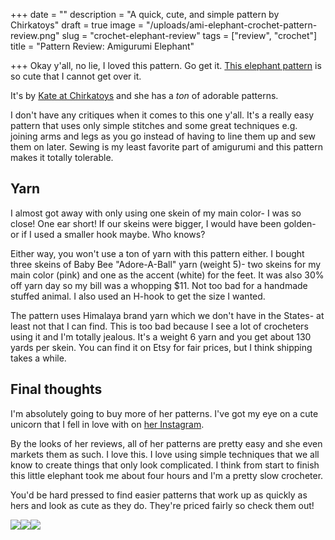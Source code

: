 +++
date = ""
description = "A quick, cute, and simple pattern by Chirkatoys"
draft = true
image = "/uploads/ami-elephant-crochet-pattern-review.png"
slug = "crochet-elephant-review"
tags = ["review", "crochet"]
title = "Pattern Review: Amigurumi Elephant"

+++
Okay y'all, no lie, I loved this pattern. Go get it. [This elephant pattern](https://www.etsy.com/listing/1185496030/crochet-pattern-amigurumi-elephant-pdf?click_key=e5c72b8e5f391fe0aa2beaed062bb160173db09d%3A1185496030&click_sum=6264671d&ref=shop_home_recs_1&pro=1) is so cute that I cannot get over it.

It's by [Kate at Chirkatoys](https://www.etsy.com/shop/AmigurumiEstonia?ref=simple-shop-header-name&listing_id=1185496030) and she has a _ton_ of adorable patterns.

I don't have any critiques when it comes to this one y'all. It's a really easy pattern that uses only simple stitches and some great techniques e.g. joining arms and legs as you go instead of having to line them up and sew them on later. Sewing is my least favorite part of amigurumi and this pattern makes it totally tolerable.

## Yarn

I almost got away with only using one skein of my main color- I was so close! One ear short! If our skeins were bigger, I would have been golden- or if I used a smaller hook maybe. Who knows?

Either way, you won't use a ton of yarn with this pattern either. I bought three skeins of Baby Bee "Adore-A-Ball" yarn (weight 5)- two skeins for my main color (pink) and one as the accent (white) for the feet. It was also 30% off yarn day so my bill was a whopping $11. Not too bad for a handmade stuffed animal. I also used an H-hook to get the size I wanted.

The pattern uses Himalaya brand yarn which we don't have in the States- at least not that I can find. This is too bad because I see a lot of crocheters using it and I'm totally jealous. It's a weight 6 yarn and you get about 130 yards per skein. You can find it on Etsy for fair prices, but I think shipping takes a while.

## Final thoughts

I'm absolutely going to buy more of her patterns. I've got my eye on a cute unicorn that I fell in love with on [her Instagram](https://www.instagram.com/p/CaJvPD_g2LQ/?hl=en).

By the looks of her reviews, all of her patterns are pretty easy and she even markets them as such. I love this. I love using simple techniques that we all know to create things that only look complicated. I think from start to finish this little elephant took me about four hours and I'm a pretty slow crocheter.

You'd be hard pressed to find easier patterns that work up as quickly as hers and look as cute as they do. They're priced fairly so check them out!

![](/uploads/pxl_20220809_194421377.jpg)![](/uploads/pxl_20220809_194344196-mp.jpg)![](/uploads/pxl_20220809_194350767.jpg)